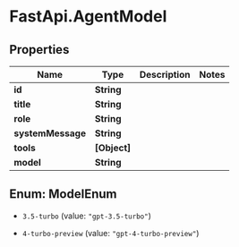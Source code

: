 # FastApi.AgentModel

## Properties

Name | Type | Description | Notes
------------ | ------------- | ------------- | -------------
**id** | **String** |  | 
**title** | **String** |  | 
**role** | **String** |  | 
**systemMessage** | **String** |  | 
**tools** | **[Object]** |  | 
**model** | **String** |  | 



## Enum: ModelEnum


* `3.5-turbo` (value: `"gpt-3.5-turbo"`)

* `4-turbo-preview` (value: `"gpt-4-turbo-preview"`)




